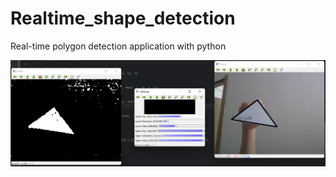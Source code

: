 # Realtime_shape_detection
Real-time polygon detection application with python

![görüntü](https://github.com/MerveKayali/Realtime_shape_detection/blob/main/Ekran%20G%C3%B6r%C3%BCnt%C3%BCs%C3%BC%20(184).png?raw=true)
